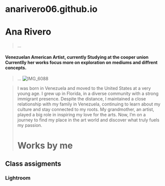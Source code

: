 # anarivero06.github.io
#  Ana Rivero 
>...
#### Venezuelan American Artist, currently Studying at the cooper union Currentlly her works focus more on exploration on mediums and diffrent concepts. 
>...
![IMG_6088](https://github.com/user-attachments/assets/9bdbcef4-a376-4fae-a255-1d5176ce2a5a)

> I was born in Venezuela and moved to the United States at a very young age. I grew up in Florida, in a diverse community with a strong immigrant presence. Despite the distance, I maintained a close relationship with my family in Venezuela, continuing to learn about my culture and stay connected to my roots. My grandmother, an artist, played a big role in inspiring my love for the arts. Now, I’m on a journey to find my place in the art world and discover what truly fuels my passion.
> # Works by me
## Class assigments 
### Lightroom 
